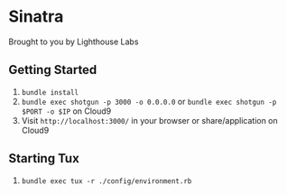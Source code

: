 Sinatra
=============

Brought to you by Lighthouse Labs

## Getting Started

1. `bundle install`
2. `bundle exec shotgun -p 3000 -o 0.0.0.0` or `bundle exec shotgun -p $PORT -o $IP` on Cloud9
3. Visit `http://localhost:3000/` in your browser or share/application on Cloud9

## Starting Tux

1. `bundle exec tux -r ./config/environment.rb`